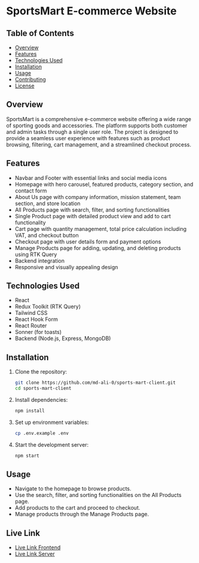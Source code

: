 # SportsMart E-commerce Website

## Table of Contents

-   [Overview](#overview)
-   [Features](#features)
-   [Technologies Used](#technologies-used)
-   [Installation](#installation)
-   [Usage](#usage)
-   [Contributing](#contributing)
-   [License](#license)

## Overview

SportsMart is a comprehensive e-commerce website offering a wide range of sporting goods and accessories. The platform supports both customer and admin tasks through a single user role. The project is designed to provide a seamless user experience with features such as product browsing, filtering, cart management, and a streamlined checkout process.

## Features

-   Navbar and Footer with essential links and social media icons
-   Homepage with hero carousel, featured products, category section, and contact form
-   About Us page with company information, mission statement, team section, and store location
-   All Products page with search, filter, and sorting functionalities
-   Single Product page with detailed product view and add to cart functionality
-   Cart page with quantity management, total price calculation including VAT, and checkout button
-   Checkout page with user details form and payment options
-   Manage Products page for adding, updating, and deleting products using RTK Query
-   Backend integration
-   Responsive and visually appealing design

## Technologies Used

-   React
-   Redux Toolkit (RTK Query)
-   Tailwind CSS
-   React Hook Form
-   React Router
-   Sonner (for toasts)
-   Backend (Node.js, Express, MongoDB)

## Installation

1. Clone the repository:
    ```sh
    git clone https://github.com/md-ali-0/sports-mart-client.git
    cd sports-mart-client
    ```
2. Install dependencies:
    ```sh
    npm install
    ```
3. Set up environment variables:
    ```sh
    cp .env.example .env
    ```
4. Start the development server:
    ```sh
    npm start
    ```

## Usage

-   Navigate to the homepage to browse products.
-   Use the search, filter, and sorting functionalities on the All Products page.
-   Add products to the cart and proceed to checkout.
-   Manage products through the Manage Products page.

## Live Link

-   [Live Link Frontend](https//:sports-mart.vercel.app)
-   [Live Link Server](https//:sports-mart-server.vercel.app)
